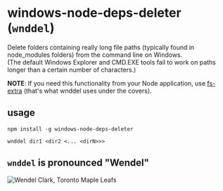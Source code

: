# windows-node-deps-deleter (`wnddel`)

Delete folders containing really long file paths (typically found in node_modules folders) from the command line on Windows.  
(The default Windows Explorer and CMD.EXE tools fail to work on paths longer than a certain number of characters.)

**NOTE**: If you need this functionality from your Node application, use [fs-extra][1] (that's what wnddel uses under the covers).

[1]: https://www.npmjs.com/package/fs-extra

## usage

`npm install -g windows-node-deps-deleter`

`wnddel dir1 <dir2 <... <dirN>>>`

## `wnddel` is pronounced "Wendel"

![Wendel Clark, Toronto Maple Leafs](http://4.bp.blogspot.com/_9Pzyu-v3Yn4/TNDga2wcvFI/AAAAAAAAABg/t5CNT-eyk5o/s640/01_+WendelClark.jpg "wnddel is tough like Wendel Clark and clears away your unwanted node_modules trees")
